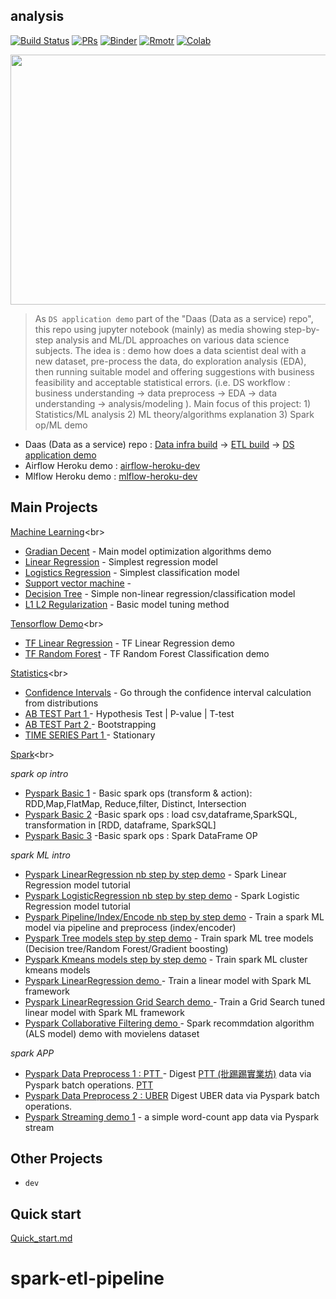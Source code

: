 ## analysis

[![Build Status](https://travis-ci.org/yennanliu/analysis.svg?branch=master)](https://travis-ci.org/yennanliu/analysis)
[![PRs](https://img.shields.io/badge/PRs-welcome-6574cd.svg)](https://github.com/yennanliu/analysis/pulls)
[![Binder](https://img.shields.io/badge/launch-Jupyter-5eba00.svg)](https://mybinder.org/v2/gh/yennanliu/analysis/master)
[![Rmotr](https://img.shields.io/badge/launch-Rmotr-cd201f.svg)](https://notebooks.rmotr.com/yennanliu/analysis-63895a56)
[![Colab](https://img.shields.io/badge/launch-Google%20Colab-45aaf2.svg)](https://colab.research.google.com/github/yennanliu/analysis/blob/master/ML_/ML_Basic_L1_L2_Regularization.ipynb)

<img src ="https://github.com/yennanliu/analysis/blob/master/doc/wire.jpg" width="800" height="400">


> As `DS application demo` part of the "Daas (Data as a service) repo", this repo using jupyter notebook (mainly) as media showing step-by-step analysis and ML/DL approaches on various data science subjects. The idea is : demo how does a data scientist deal with a new dataset, pre-process the data, do exploration analysis (EDA), then running suitable model and offering suggestions with business feasibility and acceptable statistical errors. (i.e. DS workflow : business understanding -> data preprocess -> EDA -> data understanding -> analysis/modeling ). Main focus of this project: 1) Statistics/ML analysis 2) ML theory/algorithms explanation 3) Spark op/ML demo

* Daas (Data as a service) repo :  [Data infra build](https://github.com/yennanliu/data_infra_repo) -> [ETL build](https://github.com/yennanliu/XJob) -> [DS application demo](https://github.com/yennanliu/analysis)
* Airflow Heroku demo : [airflow-heroku-dev](https://github.com/yennanliu/airflow-heroku-dev)
* Mlflow Heroku demo : [mlflow-heroku-dev](https://github.com/yennanliu/mlflow-heroku-dev)

## Main Projects 

[Machine Learning](https://github.com/yennanliu/analysis/tree/master/ML_)<br>

* [Gradian Decent](https://nbviewer.jupyter.org/github/yennanliu/analysis/blob/master/ML_/ML_Basic_Gradian_Decent.ipynb) - Main model optimization algorithms demo
* [Linear Regression](https://nbviewer.jupyter.org/github/yennanliu/analysis/blob/master/ML_/ML_Basic_LinearRegression.ipynb) - Simplest regression model 
* [Logistics Regression](https://nbviewer.jupyter.org/github/yennanliu/analysis/blob/master/ML_/ML_Basic_LogisticsRegression.ipynb) - Simplest classification model 
* [Support vector machine](https://nbviewer.jupyter.org/github/yennanliu/analysis/blob/master/ML_/ML_Basic_SVM.ipynb) -
* [Decision Tree](https://nbviewer.jupyter.org/github/yennanliu/analysis/blob/master/ML_/ML_Basic_Decision_Tree.ipynb) - Simple non-linear regression/classification model 
* [L1 L2 Regularization](https://nbviewer.jupyter.org/github/yennanliu/analysis/blob/master/ML_/ML_Basic_L1_L2_Regularization.ipynb) - Basic model tuning method


[Tensorflow Demo](https://github.com/yennanliu/analysis/tree/master/tensorflow_)<br>

* [TF Linear Regression](https://nbviewer.jupyter.org/github/yennanliu/analysis/blob/master/tensorflow_/TF_demo_LinearRegression_model.ipynb) - TF Linear Regression demo
* [TF Random Forest](https://nbviewer.jupyter.org/github/yennanliu/analysis/blob/master/tensorflow_/TF_demo_RandomForest_model.ipynb) - TF Random Forest Classification demo


[Statistics](https://github.com/yennanliu/analysis/tree/master/Statistics_)<br>

* [Confidence Intervals](https://nbviewer.jupyter.org/github/yennanliu/analysis/blob/master/Statistics_/Confidence_Intervals.ipynb) - Go through the confidence interval calculation from distributions 
* [AB TEST Part 1 ](https://nbviewer.jupyter.org/github/yennanliu/analysis/blob/master/Statistics_/AB_Testing_part1.ipynb) -  Hypothesis Test | P-value | T-test
* [AB TEST Part 2 ](https://nbviewer.jupyter.org/github/yennanliu/analysis/blob/master/Statistics_/AB_Testing_part2.ipynb) -  Bootstrapping
* [TIME SERIES Part 1 ](https://nbviewer.jupyter.org/github/yennanliu/analysis/blob/master/Statistics_/Time_Series_part1.ipynb) -  Stationary


[Spark](https://github.com/yennanliu/analysis/tree/master/SPARK_)<br>

*spark op intro* <br>
* [Pyspark Basic 1](http://nbviewer.jupyter.org/github/yennanliu/analysis/blob/master/SPARK_/Spark_notebook_basic_1.ipynb) - Basic spark ops (transform & action): RDD,Map,FlatMap, Reduce,filter, Distinct, Intersection
* [Pyspark Basic 2](http://nbviewer.jupyter.org/github/yennanliu/analysis/blob/master/SPARK_/Spark_notebook_basic_2.ipynb) -Basic spark ops : load csv,dataframe,SparkSQL, transformation in [RDD, dataframe, SparkSQL]
* [Pyspark Basic 3](https://nbviewer.jupyter.org/github/yennanliu/analysis/blob/master/SPARK_/Spark_DataFrame_OP_Intro.ipynb) -Basic spark ops : Spark DataFrame OP 

*spark ML intro* <br>
* [Pyspark LinearRegression nb step by step demo](https://nbviewer.jupyter.org/github/yennanliu/analysis/blob/master/SPARK_/Spark_ML_LinearRegression_Intro.ipynb) - Spark Linear Regression model tutorial 
* [Pyspark LogisticRegression nb step by step demo](https://nbviewer.jupyter.org/github/yennanliu/analysis/blob/master/SPARK_/Spark_ML_LogisticRegression_intro.ipynb) - Spark Logistic Regression model tutorial 
* [Pyspark Pipeline/Index/Encode nb step by step demo](https://nbviewer.jupyter.org/github/yennanliu/analysis/blob/ae94d7b2bccd3b94ee9001c4e44c7a0797b8d095/SPARK_/Spark_ML_Pipeline_Stringindexer_OneHotEncoder_Intro.ipynb) - Train a spark ML model via pipeline and preprocess (index/encoder)
* [Pyspark Tree models step by step demo](https://nbviewer.jupyter.org/github/yennanliu/analysis/blob/master/SPARK_/Spark_ML_DecisionTree_RandomForests_Intro.ipynb) - Train spark ML tree models (Decision tree/Random Forest/Gradient boosting)
* [Pyspark Kmeans models step by step demo](https://nbviewer.jupyter.org/github/yennanliu/analysis/blob/master/SPARK_/Spark_ML_Kmeans_Intro.ipynb) - Train spark ML cluster kmeans models 
* [Pyspark LinearRegression demo ](https://github.com/yennanliu/analysis/blob/master/SPARK_/Spark_ML_LinearRegression_demo.py) -  Train a linear model with Spark ML framework 
* [Pyspark LinearRegression Grid Search demo ](https://github.com/yennanliu/analysis/blob/master/SPARK_/Spark_ML_LinearRegression_GridSearch_demo.py) -  Train a Grid Search tuned linear model with Spark ML framework 
* [Pyspark Collaborative Filtering demo ](https://nbviewer.jupyter.org/github/yennanliu/analysis/blob/master/SPARK_/Spark_ML_Collaborative_Filtering_Intro.ipynb) -  Spark recommdation algorithm (ALS model) demo with movielens dataset

*spark APP* <br>
* [Pyspark Data Preprocess 1 : PTT ](https://github.com/yennanliu/analysis/blob/master/SPARK_/Spark_PTTdataMySQL_analysis.py) - Digest [PTT (批踢踢實業坊)](https://en.wikipedia.org/wiki/PTT_Bulletin_Board_System) data via Pyspark batch 
operations. [PTT](https://term.ptt.cc/)
* [Pyspark Data Preprocess 2 : UBER](https://github.com/yennanliu/analysis/blob/master/SPARK_/Spark_Uber_data_analysis.py)  Digest UBER data via Pyspark batch operations. 
* [Pyspark Streaming demo 1](https://github.com/yennanliu/analysis/blob/master/SPARK_/Spark_stream_demo.py) -  a simple word-count app data via Pyspark stream  


## Other Projects 

- `dev` 

## Quick start 
[Quick_start.md](https://github.com/yennanliu/analysis/blob/master/quick_start.md)<br>

# spark-etl-pipeline
